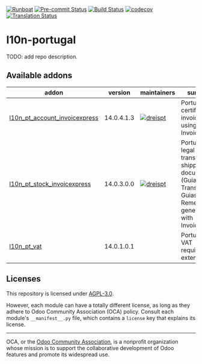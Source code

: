 
[![Runboat](https://img.shields.io/badge/runboat-Try%20me-875A7B.png)](https://runboat.odoo-community.org/builds?repo=OCA/l10n-portugal&target_branch=14.0)
[![Pre-commit Status](https://github.com/OCA/l10n-portugal/actions/workflows/pre-commit.yml/badge.svg?branch=14.0)](https://github.com/OCA/l10n-portugal/actions/workflows/pre-commit.yml?query=branch%3A14.0)
[![Build Status](https://github.com/OCA/l10n-portugal/actions/workflows/test.yml/badge.svg?branch=14.0)](https://github.com/OCA/l10n-portugal/actions/workflows/test.yml?query=branch%3A14.0)
[![codecov](https://codecov.io/gh/OCA/l10n-portugal/branch/14.0/graph/badge.svg)](https://codecov.io/gh/OCA/l10n-portugal)
[![Translation Status](https://translation.odoo-community.org/widgets/l10n-portugal-14-0/-/svg-badge.svg)](https://translation.odoo-community.org/engage/l10n-portugal-14-0/?utm_source=widget)

<!-- /!\ do not modify above this line -->

# l10n-portugal

TODO: add repo description.

<!-- /!\ do not modify below this line -->

<!-- prettier-ignore-start -->

[//]: # (addons)

Available addons
----------------
addon | version | maintainers | summary
--- | --- | --- | ---
[l10n_pt_account_invoicexpress](l10n_pt_account_invoicexpress/) | 14.0.4.1.3 | [![dreispt](https://github.com/dreispt.png?size=30px)](https://github.com/dreispt) | Portuguese certified invoices using InvoiceXpress
[l10n_pt_stock_invoicexpress](l10n_pt_stock_invoicexpress/) | 14.0.3.0.0 | [![dreispt](https://github.com/dreispt.png?size=30px)](https://github.com/dreispt) | Portuguese legal transport and shipping documents (Guias de Transporte e Guias de Remessa) generated with InvoiceXpress
[l10n_pt_vat](l10n_pt_vat/) | 14.0.1.0.1 |  | Portuguese VAT requirements extensions

[//]: # (end addons)

<!-- prettier-ignore-end -->

## Licenses

This repository is licensed under [AGPL-3.0](LICENSE).

However, each module can have a totally different license, as long as they adhere to Odoo Community Association (OCA)
policy. Consult each module's `__manifest__.py` file, which contains a `license` key
that explains its license.

----
OCA, or the [Odoo Community Association](http://odoo-community.org/), is a nonprofit
organization whose mission is to support the collaborative development of Odoo features
and promote its widespread use.
